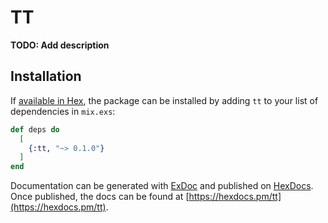 # TT

**TODO: Add description**

## Installation

If [available in Hex](https://hex.pm/docs/publish), the package can be installed
by adding `tt` to your list of dependencies in `mix.exs`:

```elixir
def deps do
  [
    {:tt, "~> 0.1.0"}
  ]
end
```

Documentation can be generated with [ExDoc](https://github.com/elixir-lang/ex_doc)
and published on [HexDocs](https://hexdocs.pm). Once published, the docs can
be found at [https://hexdocs.pm/tt](https://hexdocs.pm/tt).

